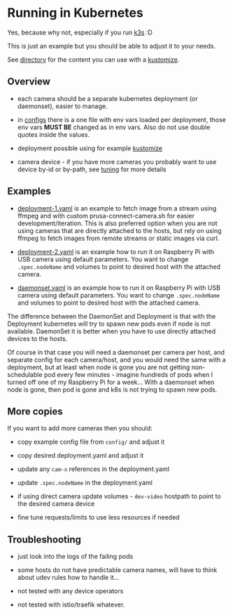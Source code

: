 # Running in Kubernetes

Yes, because why not, especially if you run [k3s](https://k3s.io/) :D

This is just an example but you should be able to adjust it to your needs.

See [directory](https://github.com/nvtkaszpir/prusa-connect-camera-script/tree/master/k8s)
for the content you can use with a [kustomize](https://kustomize.io/).

## Overview

- each camera should be a separate kubernetes deployment (or daemonset),
  easier to manage.

- in [configs](https://github.com/nvtkaszpir/prusa-connect-camera-script/tree/master/k8s/configs)
  there is a one file with env vars loaded per deployment,
  those env vars **MUST BE** changed as in env vars.
  Also do not use double quotes inside the values.

- deployment possible using for example [kustomize](https://kustomize.io/)

- camera device - if you have more cameras you probably want to use device
  by-id or by-path, see [tuning](./configuration.tuning.md) for more details

## Examples

- [deployment-1.yaml](https://github.com/nvtkaszpir/prusa-connect-camera-script/blob/master/k8s/deployment-1.yaml)
  is an example to fetch image from a stream using ffmpeg and with custom
  prusa-connect-camera.sh for easier development/iteration.
  This is also preferred option when you are not using cameras that are directly
  attached to the hosts, but rely on using ffmpeg to fetch images from remote
  streams or static images via curl.

- [deployment-2.yaml](https://github.com/nvtkaszpir/prusa-connect-camera-script/blob/master/k8s/deployment-2.yaml)
  is an example how to run it on Raspberry Pi with USB camera using default parameters.
  You want to change `.spec.nodeName` and volumes to point to desired host with
  the attached camera.

- [daemonset.yaml](https://github.com/nvtkaszpir/prusa-connect-camera-script/blob/master/k8s/daemonset.yaml)
  is an example how to run it on Raspberry Pi with USB camera using default parameters.
  You want to change `.spec.nodeName` and volumes to point to desired host with
  the attached camera.

The difference between the DaemonSet and Deployment is that with the Deployment
kubernetes will try to spawn new pods even if node is not available.
DaemonSet it is better when you have to use directly attached devices to the hosts.

Of course in that case you will need a daemonset per camera per host,
and separate config for each camera/host, and you would need the same with
a deployment, but at least when node is gone you are not getting non-schedulable
pod every few minutes - imagine hundreds of pods when I turned off one of my
Raspberry Pi for a week...
With a daemonset when node is gone, then pod is gone
and k8s is not trying to spawn new pods.

## More copies

If you want to add more cameras then you should:

- copy example config file from `config/` and adjust it
- copy desired deployment.yaml and adjust it
- update any `cam-x` references in the deployment.yaml
- update `.spec.nodeName` in the deployment.yaml
- if using direct camera update volumes -  `dev-video` hostpath to point to the desired
  camera device

- fine tune requests/limits to use less resources if needed

## Troubleshooting

- just look into the logs of the failing pods
- some hosts do not have predictable camera names, will have to think about udev
  rules how to handle it...

- not tested with any device operators
- not tested with istio/traefik whatever.
